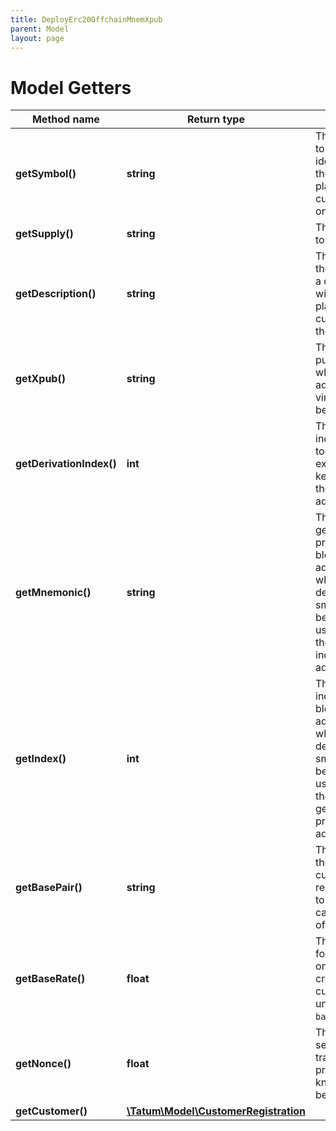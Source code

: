 ```yaml
---
title: DeployErc20OffchainMnemXpub
parent: Model
layout: page
---
```


# Model Getters

Method name | Return type | Description | Notes
------------ | ------------- | ------------- | -------------
**getSymbol()** | **string** | The name of the token; used as an identifier within the Tatum platform and as a currency symbol on the blockchain |
**getSupply()** | **string** | The supply of the token |
**getDescription()** | **string** | The description of the token; used as a description within the Tatum platform and as a currency name on the blockchain |
**getXpub()** | **string** | The extended public key from which a deposit address for the virtual account will be generated |
**getDerivationIndex()** | **int** | The derivation index to use together with the extended public key to generate the deposit address |
**getMnemonic()** | **string** | The mnemonic to generate the private key for the blockchain address from which the fee for deploying the smart contract will be deducted; is used together with the derivation index of this address |
**getIndex()** | **int** | The derivation index of the blockchain address from which the fee for deploying the smart contract will be deducted; is used together with the mnemonic to generate the private key for this address |
**getBasePair()** | **string** | The base pair for the virtual currency that represents the token; used to calculate the value of a transaction |
**getBaseRate()** | **float** | The exchange rate for the base pair; one unit of the created virtual currency equals 1 unit of <code>basePair</code>*<code>baseRate</code> | [optional] [default to 1]
**getNonce()** | **float** | The nonce to be set to the transaction; if not present, the last known nonce will be used | [optional]
**getCustomer()** | [**\Tatum\Model\CustomerRegistration**](../CustomerRegistration) |  | [optional]

